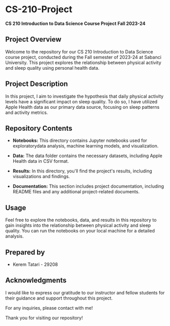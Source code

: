 # CS-210-Project

**CS 210 Introduction to Data Science Course Project**
**Fall 2023-24**

## Project Overview

Welcome to the repository for our CS 210 Introduction to Data Science course project, conducted during the Fall semester of 2023-24 at Sabanci University. This project explores the relationship between physical activity and sleep quality using personal health data.

## Project Description

In this project, I aim to investigate the hypothesis that daily physical activity levels have a significant impact on sleep quality. To do so, I have utilized Apple Health data as our primary data source, focusing on sleep patterns and activity metrics.

## Repository Contents

- **Notebooks:** This directory contains Jupyter notebooks used for exploratorydata analysis, machine learning models, and visualization.

- **Data:** The data folder contains the necessary datasets, including Apple Health data in CSV format.

- **Results:** In this directory, you'll find the project's results, including visualizations and findings.

- **Documentation:** This section includes project documentation, including README files and any additional project-related documents.

## Usage

Feel free to explore the notebooks, data, and results in this repository to gain insights into the relationship between physical activity and sleep quality. You can run the notebooks on your local machine for a detailed analysis.

## Prepared by

- Kerem Tatari - 29208

## Acknowledgments

I would like to express our gratitude to our instructor and fellow students for their guidance and support throughout this project.

For any inquiries, please contact with me!

Thank you for visiting our repository!

